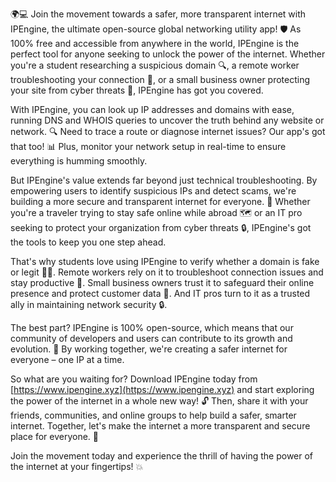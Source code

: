 🌍💻 Join the movement towards a safer, more transparent internet with IPEngine, the ultimate open-source global networking utility app! 🛡️ As 100% free and accessible from anywhere in the world, IPEngine is the perfect tool for anyone seeking to unlock the power of the internet. Whether you're a student researching a suspicious domain 🔍, a remote worker troubleshooting your connection 📡, or a small business owner protecting your site from cyber threats 💸, IPEngine has got you covered.

With IPEngine, you can look up IP addresses and domains with ease, running DNS and WHOIS queries to uncover the truth behind any website or network. 🔍 Need to trace a route or diagnose internet issues? Our app's got that too! 📊 Plus, monitor your network setup in real-time to ensure everything is humming smoothly.

But IPEngine's value extends far beyond just technical troubleshooting. By empowering users to identify suspicious IPs and detect scams, we're building a more secure and transparent internet for everyone. 💪 Whether you're a traveler trying to stay safe online while abroad 🗺️ or an IT pro seeking to protect your organization from cyber threats 🔒, IPEngine's got the tools to keep you one step ahead.

That's why students love using IPEngine to verify whether a domain is fake or legit 👨‍🎓. Remote workers rely on it to troubleshoot connection issues and stay productive 🏢. Small business owners trust it to safeguard their online presence and protect customer data 💼. And IT pros turn to it as a trusted ally in maintaining network security 🔒.

The best part? IPEngine is 100% open-source, which means that our community of developers and users can contribute to its growth and evolution. 🚀 By working together, we're creating a safer internet for everyone – one IP at a time.

So what are you waiting for? Download IPEngine today from [https://www.ipengine.xyz](https://www.ipengine.xyz) and start exploring the power of the internet in a whole new way! 🔓 Then, share it with your friends, communities, and online groups to help build a safer, smarter internet. Together, let's make the internet a more transparent and secure place for everyone. 🌟

Join the movement today and experience the thrill of having the power of the internet at your fingertips! 💥